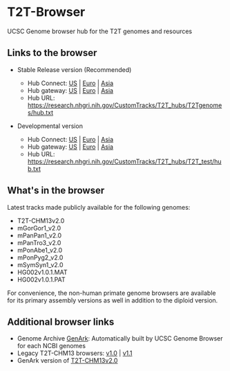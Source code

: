 # T2T-Browser
UCSC Genome browser hub for the T2T genomes and resources

## Links to the browser

- Stable Release version (Recommended)
  - Hub Connect: [US](https://genome.ucsc.edu/cgi-bin/hgHubConnect?hgHub_do_redirect=on&hgHubConnect.remakeTrackHub=on&hgHub_do_firstDb=1&hubUrl=https://research.nhgri.nih.gov/CustomTracks/T2T_hubs/T2Tgenomes/hub.txt)
   | [Euro](https://genome-euro.ucsc.edu/cgi-bin/hgHubConnect?hgHub_do_redirect=on&hgHubConnect.remakeTrackHub=on&hgHub_do_firstDb=1&hubUrl=https://research.nhgri.nih.gov/CustomTracks/T2T_hubs/T2Tgenomes/hub.txt)
   | [Asia](https://genome-asia.ucsc.edu/cgi-bin/hgHubConnect?hgHub_do_redirect=on&hgHubConnect.remakeTrackHub=on&hgHub_do_firstDb=1&hubUrl=https://research.nhgri.nih.gov/CustomTracks/T2T_hubs/T2Tgenomes/hub.txt)
  - Hub gateway: [US](http://genome.ucsc.edu/cgi-bin/hgGateway?genome=T2T-CHM13v2.0&hubUtl=https://research.nhgri.nih.gov/CustomTracks/T2T_hubs/T2Tgenomes/hub.txt)
    | [Euro](http://genome-euro.ucsc.edu/cgi-bin/hgGateway?genome=T2T-CHM13v2.0&hubUtl=https://research.nhgri.nih.gov/CustomTracks/T2T_hubs/T2Tgenomes/hub.txt)
    | [Asia](http://genome-asia.ucsc.edu/cgi-bin/hgGateway?genome=T2T-CHM13v2.0&hubUtl=https://research.nhgri.nih.gov/CustomTracks/T2T_hubs/T2Tgenomes/hub.txt) 
  - Hub URL: https://research.nhgri.nih.gov/CustomTracks/T2T_hubs/T2Tgenomes/hub.txt

- Developmental version
  - Hub Connect: [US](https://genome.ucsc.edu/cgi-bin/hgHubConnect?hgHub_do_redirect=on&hgHubConnect.remakeTrackHub=on&hgHub_do_firstDb=1&hubUrl=https://research.nhgri.nih.gov/CustomTracks/T2T_hubs/T2T_test/hub.txt)
    | [Euro](https://genome-euro.ucsc.edu/cgi-bin/hgHubConnect?hgHub_do_redirect=on&hgHubConnect.remakeTrackHub=on&hgHub_do_firstDb=1&hubUrl=https://research.nhgri.nih.gov/CustomTracks/T2T_hubs/T2T_test/hub.txt)
    | [Asia](https://genome-asia.ucsc.edu/cgi-bin/hgHubConnect?hgHub_do_redirect=on&hgHubConnect.remakeTrackHub=on&hgHub_do_firstDb=1&hubUrl=https://research.nhgri.nih.gov/CustomTracks/T2T_hubs/T2T_test/hub.txt)
  - Hub gateway: [US](http://genome.ucsc.edu/cgi-bin/hgTracks?genome=T2T-CHM13v2.0&hubUrl=https://research.nhgri.nih.gov/CustomTracks/T2T_hubs/T2T_test/hub.txt)
    | [Euro](http://genome-euro.ucsc.edu/cgi-bin/hgTracks?genome=T2T-CHM13v2.0&hubUrl=https://research.nhgri.nih.gov/CustomTracks/T2T_hubs/T2T_test/hub.txt)
    | [Asia](http://genome-asia.ucsc.edu/cgi-bin/hgTracks?genome=T2T-CHM13v2.0&hubUrl=https://research.nhgri.nih.gov/CustomTracks/T2T_hubs/T2T_test/hub.txt)
  - Hub URL: https://research.nhgri.nih.gov/CustomTracks/T2T_hubs/T2T_test/hub.txt
  
## What's in the browser
Latest tracks made publicly available for the following genomes:
- T2T-CHM13v2.0
- mGorGor1_v2.0
- mPanPan1_v2.0
- mPanTro3_v2.0
- mPonAbe1_v2.0
- mPonPyg2_v2.0
- mSymSyn1_v2.0
- HG002v1.0.1.MAT
- HG002v1.0.1.PAT

For convenience, the non-human primate genome browsers are available for its primary assembly versions as well in addition to the diploid version.

## Additional browser links
- Genome Archive [GenArk](https://hgdownload.soe.ucsc.edu/hubs/): Automatically built by UCSC Genome Browser for each NCBI genomes
- Legacy T2T-CHM13 browsers: [v1.0](http://genome.ucsc.edu/cgi-bin/hgTracks?genome=t2t-chm13-v1.0&hubUrl=http://t2t.gi.ucsc.edu/chm13/hub/hub.txt) | [v1.1](http://genome.ucsc.edu/cgi-bin/hgTracks?genome=t2t-chm13-v1.1&hubUrl=http://t2t.gi.ucsc.edu/chm13/hub/hub.txt)
- GenArk version of [T2T-CHM13v2.0](https://genome.ucsc.edu/h/GCA_009914755.4)
